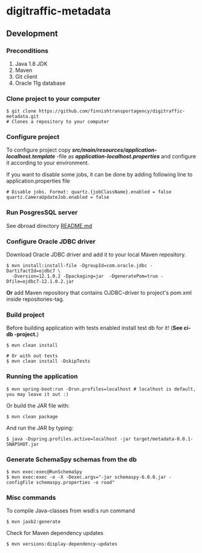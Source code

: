 # digitraffic-metadata

## Development

### Preconditions
1. Java 1.8 JDK
2. Maven
3. Git client
4. Oracle 11g database


### Clone project to your computer

    $ git clone https://github.com/finnishtransportagency/digitraffic-metadata.git
    # Clones a repository to your computer

### Configure project

To configure project copy ***src/main/resources/application-localhost.template*** -file
as ***application-localhost.properties*** and configure it according to your environment.

If you want to disable some jobs, it can be done by adding following line to application.properties file

    # Disable jobs. Format: quartz.{jobClassName}.enabled = false
    quartz.CameraUpdateJob.enabled = false

### Run PosgresSQL server

See dbroad directory [README.md](dbroad/README.md)
### Configure Oracle JDBC driver

Download Oracle JDBC driver and add it to your local Maven repository.

    $ mvn install:install-file -DgroupId=com.oracle.jdbc -DartifactId=ojdbc7 \
      -Dversion=12.1.0.2 -Dpackaging=jar  -DgeneratePom=true -Dfile=ojdbc7-12.1.0.2.jar

**Or** add Maven repository that contains OJDBC-driver to project's pom.xml inside repositories-tag.


### Build project

Before building application with tests enabled install test db for it! (**See ci-db -project.**)

    $ mvn clean install
    
    # Or with out tests
    $ mvn clean install -DskipTests

### Running the application

    $ mvn spring-boot:run -Drun.profiles=localhost # localhost is default, you may leave it out :)

Or build the JAR file with:

    $ mvn clean package

 And run the JAR by typing:

    $ java -Dspring.profiles.active=localhost -jar target/metadata-0.0.1-SNAPSHOT.jar

### Generate SchemaSpy schemas from the db

    $ mvn exec:exec@RunSchemaSpy
    $ mvn exec:exec -e -X -Dexec.args="-jar schemaspy-6.0.0.jar -configFile schemaspy.properties -o road"

### Misc commands

To compile Java-classes from wsdl:s run command

    $ mvn jaxb2:generate

Check for Maven dependency updates

    $ mvn versions:display-dependency-updates